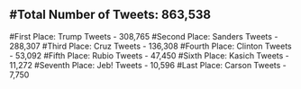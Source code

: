 #Total Number of Tweets: 863,538 
---
#First Place: Trump Tweets - 308,765
#Second Place: Sanders Tweets - 288,307
#Third Place: Cruz Tweets - 136,308
#Fourth Place: Clinton Tweets - 53,092
#Fifth Place: Rubio Tweets - 47,450
#Sixth Place: Kasich Tweets - 11,272
#Seventh Place: Jeb! Tweets - 10,596
#Last Place: Carson Tweets - 7,750

